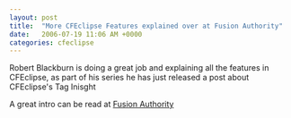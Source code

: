 ```yaml
---
layout: post
title:  "More CFEclipse Features explained over at Fusion Authority"
date:   2006-07-19 11:06 AM +0000
categories: cfeclipse
---
```

Robert Blackburn is doing a great job and explaining all the features in CFEclipse, as part of his series he has just released a post about CFEclipse's Tag Inisght 

A great intro can be read at <a href="http://www.fusionauthority.com/Reviews/4633-CFEclipse-Features-Tag-Insight.htm"> Fusion Authority</a>